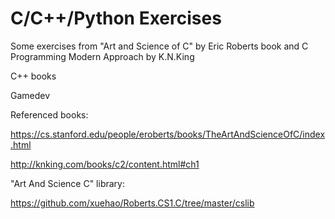 # C/C++/Python Exercises


Some exercises from "Art and Science of C" by Eric Roberts book
and C Programming Modern Approach by K.N.King

C++ books

Gamedev

Referenced books: 

https://cs.stanford.edu/people/eroberts/books/TheArtAndScienceOfC/index.html

http://knking.com/books/c2/content.html#ch1

"Art And Science C" library:

https://github.com/xuehao/Roberts.CS1.C/tree/master/cslib
